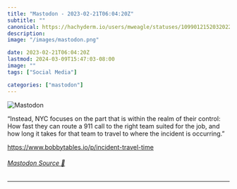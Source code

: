 ```yaml
---
title: "Mastodon - 2023-02-21T06:04:20Z"
subtitle: ""
canonical: https://hachyderm.io/users/mweagle/statuses/109901215203202279
description:
image: "/images/mastodon.png"

date: 2023-02-21T06:04:20Z
lastmod: 2024-03-09T15:47:03-08:00
image: ""
tags: ["Social Media"]

categories: ["mastodon"]
---
```

![Mastodon](/images/mastodon.png)

<p>“Instead, NYC focuses on the part that is within the realm of their control: How fast they can route a 911 call to the right team suited for the job, and how long it takes for that team to travel to where the incident is occurring.”</p><p><a href="https://www.bobbytables.io/p/incident-travel-time" target="_blank" rel="nofollow noopener noreferrer" translate="no"><span class="invisible">https://www.</span><span class="ellipsis">bobbytables.io/p/incident-trav</span><span class="invisible">el-time</span></a></p>


###### [Mastodon Source 🐘](https://hachyderm.io/@mweagle/109901215203202279)

___
